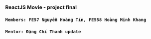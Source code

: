 ### ReactJS Movie - project final
### `Members: FE57 Nguyễn Hoàng Tín, FE558 Hoàng Minh Khang`
### `Mentor: Đặng Chí Thanh update`
